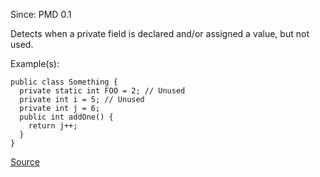 Since: PMD 0.1

Detects when a private field is declared and/or assigned a value, but not used.

Example(s):
```
public class Something {
  private static int FOO = 2; // Unused
  private int i = 5; // Unused
  private int j = 6;
  public int addOne() {
    return j++;
  }
}
```

[Source](https://pmd.github.io/pmd-5.5.4/pmd-java/rules/java/unusedcode.html#UnusedPrivateField)
